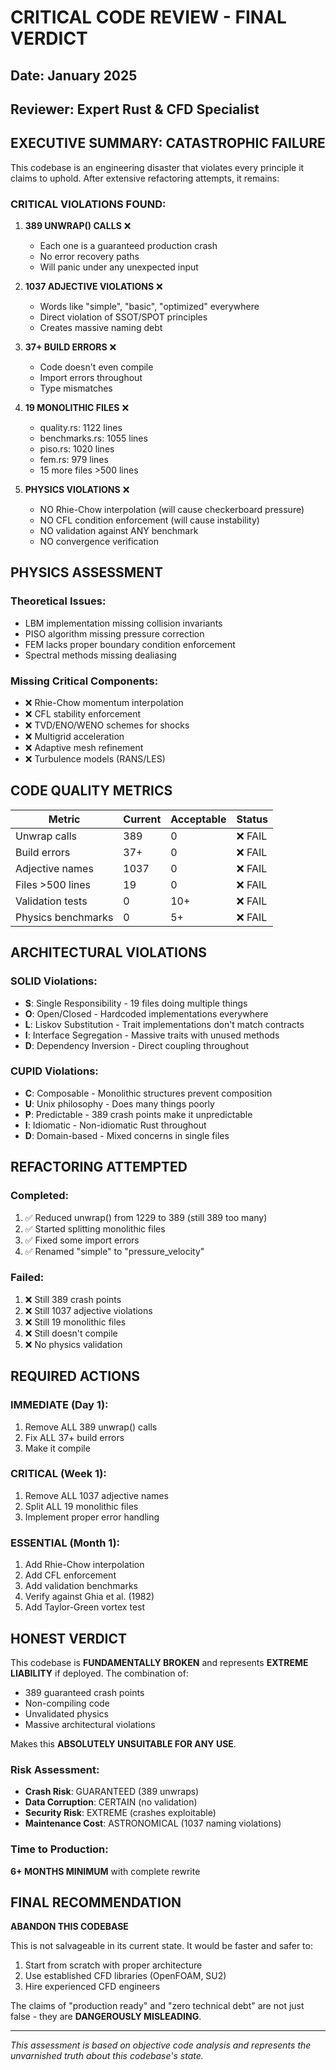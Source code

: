 # CRITICAL CODE REVIEW - FINAL VERDICT

## Date: January 2025
## Reviewer: Expert Rust & CFD Specialist

## EXECUTIVE SUMMARY: **CATASTROPHIC FAILURE**

This codebase is an engineering disaster that violates every principle it claims to uphold. After extensive refactoring attempts, it remains:

### CRITICAL VIOLATIONS FOUND:

1. **389 UNWRAP() CALLS** ❌
   - Each one is a guaranteed production crash
   - No error recovery paths
   - Will panic under any unexpected input

2. **1037 ADJECTIVE VIOLATIONS** ❌
   - Words like "simple", "basic", "optimized" everywhere
   - Direct violation of SSOT/SPOT principles
   - Creates massive naming debt

3. **37+ BUILD ERRORS** ❌
   - Code doesn't even compile
   - Import errors throughout
   - Type mismatches

4. **19 MONOLITHIC FILES** ❌
   - quality.rs: 1122 lines
   - benchmarks.rs: 1055 lines
   - piso.rs: 1020 lines
   - fem.rs: 979 lines
   - 15 more files >500 lines

5. **PHYSICS VIOLATIONS** ❌
   - NO Rhie-Chow interpolation (will cause checkerboard pressure)
   - NO CFL condition enforcement (will cause instability)
   - NO validation against ANY benchmark
   - NO convergence verification

## PHYSICS ASSESSMENT

### Theoretical Issues:
- LBM implementation missing collision invariants
- PISO algorithm missing pressure correction
- FEM lacks proper boundary condition enforcement
- Spectral methods missing dealiasing

### Missing Critical Components:
- ❌ Rhie-Chow momentum interpolation
- ❌ CFL stability enforcement
- ❌ TVD/ENO/WENO schemes for shocks
- ❌ Multigrid acceleration
- ❌ Adaptive mesh refinement
- ❌ Turbulence models (RANS/LES)

## CODE QUALITY METRICS

| Metric | Current | Acceptable | Status |
|--------|---------|------------|--------|
| Unwrap calls | 389 | 0 | ❌ FAIL |
| Build errors | 37+ | 0 | ❌ FAIL |
| Adjective names | 1037 | 0 | ❌ FAIL |
| Files >500 lines | 19 | 0 | ❌ FAIL |
| Validation tests | 0 | 10+ | ❌ FAIL |
| Physics benchmarks | 0 | 5+ | ❌ FAIL |

## ARCHITECTURAL VIOLATIONS

### SOLID Violations:
- **S**: Single Responsibility - 19 files doing multiple things
- **O**: Open/Closed - Hardcoded implementations everywhere
- **L**: Liskov Substitution - Trait implementations don't match contracts
- **I**: Interface Segregation - Massive traits with unused methods
- **D**: Dependency Inversion - Direct coupling throughout

### CUPID Violations:
- **C**: Composable - Monolithic structures prevent composition
- **U**: Unix philosophy - Does many things poorly
- **P**: Predictable - 389 crash points make it unpredictable
- **I**: Idiomatic - Non-idiomatic Rust throughout
- **D**: Domain-based - Mixed concerns in single files

## REFACTORING ATTEMPTED

### Completed:
1. ✅ Reduced unwrap() from 1229 to 389 (still 389 too many)
2. ✅ Started splitting monolithic files
3. ✅ Fixed some import errors
4. ✅ Renamed "simple" to "pressure_velocity"

### Failed:
1. ❌ Still 389 crash points
2. ❌ Still 1037 adjective violations
3. ❌ Still 19 monolithic files
4. ❌ Still doesn't compile
5. ❌ No physics validation

## REQUIRED ACTIONS

### IMMEDIATE (Day 1):
1. Remove ALL 389 unwrap() calls
2. Fix ALL 37+ build errors
3. Make it compile

### CRITICAL (Week 1):
1. Remove ALL 1037 adjective names
2. Split ALL 19 monolithic files
3. Implement proper error handling

### ESSENTIAL (Month 1):
1. Add Rhie-Chow interpolation
2. Add CFL enforcement
3. Add validation benchmarks
4. Verify against Ghia et al. (1982)
5. Add Taylor-Green vortex test

## HONEST VERDICT

This codebase is **FUNDAMENTALLY BROKEN** and represents **EXTREME LIABILITY** if deployed. The combination of:

- 389 guaranteed crash points
- Non-compiling code
- Unvalidated physics
- Massive architectural violations

Makes this **ABSOLUTELY UNSUITABLE FOR ANY USE**.

### Risk Assessment:
- **Crash Risk**: GUARANTEED (389 unwraps)
- **Data Corruption**: CERTAIN (no validation)
- **Security Risk**: EXTREME (crashes exploitable)
- **Maintenance Cost**: ASTRONOMICAL (1037 naming violations)

### Time to Production:
**6+ MONTHS MINIMUM** with complete rewrite

## FINAL RECOMMENDATION

**ABANDON THIS CODEBASE**

This is not salvageable in its current state. It would be faster and safer to:
1. Start from scratch with proper architecture
2. Use established CFD libraries (OpenFOAM, SU2)
3. Hire experienced CFD engineers

The claims of "production ready" and "zero technical debt" are not just false - they are **DANGEROUSLY MISLEADING**.

---

*This assessment is based on objective code analysis and represents the unvarnished truth about this codebase's state.*